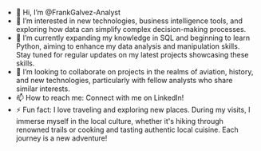 - 👋 Hi, I’m @FrankGalvez-Analyst
- 👀 I’m interested in new technologies, business intelligence tools, and exploring how data can simplify complex decision-making processes.
- 🌱 I’m currently expanding my knowledge in SQL and beginning to learn Python, aiming to enhance my data analysis and manipulation skills. Stay tuned for regular updates on my latest projects showcasing these skills.  
- 💞️ I’m looking to collaborate on projects in the realms of aviation, history, and new technologies, particularly with fellow analysts who share similar interests. 
- 📫 How to reach me: Connect with me on LinkedIn! 
- ⚡ Fun fact: I love traveling and exploring new places. During my visits, I immerse myself in the local culture, whether it's hiking through renowned trails or cooking and tasting authentic local cuisine. Each journey is a new adventure! 

<!---
FrankGalvez-Analyst/FrankGalvez-Analyst is a ✨ special ✨ repository because its `README.md` (this file) appears on your GitHub profile.
You can click the Preview link to take a look at your changes.
--->
